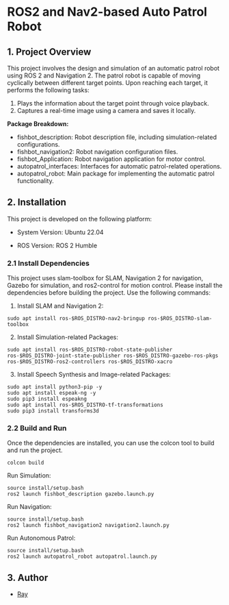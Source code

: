 # ROS2 and Nav2-based Auto Patrol Robot
## 1. Project Overview
This project involves the design and simulation of an automatic patrol robot using ROS 2 and Navigation 2. The patrol robot is capable of moving cyclically between different target points. Upon reaching each target, it performs the following tasks:
1. Plays the information about the target point through voice playback.
2. Captures a real-time image using a camera and saves it locally.

**Package Breakdown:**
- fishbot_description: Robot description file, including simulation-related configurations.
- fishbot_navigation2: Robot navigation configuration files.
- fishbot_Application: Robot navigation application for motor control.
- autopatrol_interfaces: Interfaces for automatic patrol-related operations.
- autopatrol_robot: Main package for implementing the automatic patrol functionality.

## 2. Installation
This project is developed on the following platform:

- System Version: Ubuntu 22.04

- ROS Version: ROS 2 Humble
### 2.1 Install Dependencies
This project uses slam-toolbox for SLAM, Navigation 2 for navigation, Gazebo for simulation, and ros2-control for motion control. Please install the dependencies before building the project. Use the following commands:

1. Install SLAM and Navigation 2:

```shell
sudo apt install ros-$ROS_DISTRO-nav2-bringup ros-$ROS_DISTRO-slam-toolbox
```

2. Install Simulation-related Packages:
```shell
sudo apt install ros-$ROS_DISTRO-robot-state-publisher ros-$ROS_DISTRO-joint-state-publisher ros-$ROS_DISTRO-gazebo-ros-pkgs ros-$ROS_DISTRO-ros2-controllers ros-$ROS_DISTRO-xacro
```
3. Install Speech Synthesis and Image-related Packages:
```shell
sudo apt install python3-pip -y
sudo apt install espeak-ng -y
sudo pip3 install espeakng
sudo apt install ros-$ROS_DISTRO-tf-transformations
sudo pip3 install transforms3d
```
### 2.2 Build and Run
Once the dependencies are installed, you can use the colcon tool to build and run the project.
```shell
colcon build
```
Run Simulation:
```shell
source install/setup.bash
ros2 launch fishbot_description gazebo.launch.py
```
Run Navigation:
```shell
source install/setup.bash
ros2 launch fishbot_navigation2 navigation2.launch.py
```
Run Autonomous Patrol:
```shell
source install/setup.bash
ros2 launch autopatrol_robot autopatrol.launch.py
```
## 3. Author
- [Ray](https://github.com/yepraywong)